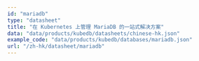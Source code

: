 ```yaml
---
id: "mariadb"
type: "datasheet"
title: "在 Kubernetes 上管理 MariaDB 的一站式解决方案"
data: "data/products/kubedb/datasheets/chinese-hk.json"
example_code: "data/products/kubedb/databases/mariadb.json"
url: "/zh-hk/datasheet/mariadb"
---
```

